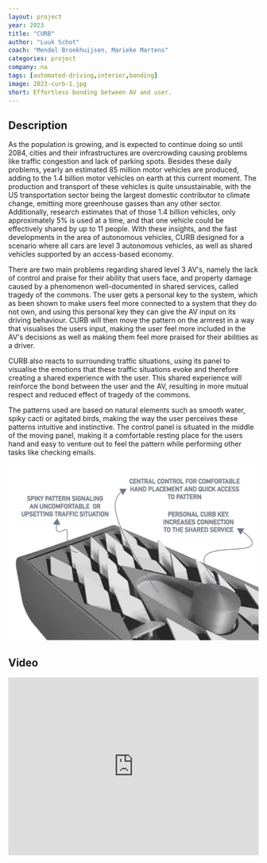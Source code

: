 ```yaml
---
layout: project
year: 2023
title: "CURB"
author: "Luuk Schot"
coach: "Mendel Broekhuijsen, Marieke Martens"
categories: project
company: na
tags: [automated-driving,interior,bonding]
image: 2023-curb-1.jpg
short: Effortless bonding between AV and user. 
---
```


## Description
As the population is growing, and is expected to continue doing so until 2084, cities and their infrastructures are overcrowding causing problems like traffic congestion and lack of parking spots. Besides these daily problems, yearly an estimated 85 million motor vehicles are produced, adding to the 1.4 billion motor vehicles on earth at this current moment. The production and transport of these vehicles is quite unsustainable, with the US transportation sector being the largest domestic contributor to climate change, emitting more greenhouse gasses than any other sector. Additionally, research estimates that of those 1.4 billion vehicles, only approximately 5% is used at a time, and that one vehicle could be effectively shared by up to 11 people. With these insights, and the fast developments in the area of autonomous vehicles, CURB designed for a scenario where all cars are level 3 autonomous vehicles, as well as shared vehicles supported by an access-based economy. 

There are two main problems regarding shared level 3 AV's, namely the lack of control and praise for their ability that users face, and property damage caused by a phenomenon well-documented in shared services, called tragedy of the commons. The user gets a personal key to the system, which as been shown to make users feel more connected to a system that they do not own, and using this personal key they can give the AV input on its driving behaviour. CURB will then move the pattern on the armrest in a way that visualises the users input, making the user feel more included in the AV's decisions as well as making them feel more praised for their abilities as a driver. 

CURB also reacts to surrounding traffic situations, using its panel to visualise the emotions that these traffic situations evoke and therefore creating a shared experience with the user. This shared experience will reinforce the bond between the user and the AV, resulting in more mutual respect and reduced effect of tragedy of the commons. 

The patterns used are based on natural elements such as smooth water, spiky cacti or agitated birds, making the way the user perceives these patterns intuitive and instinctive. The control panel is situated in the middle of the moving panel, making it a comfortable resting place for the users hand and easy to venture out to feel the pattern while performing other tasks like checking emails.

<div class="project-image">
  <img src="/assets/img/2023-curb-2.jpg">
</div>

## Video
<iframe style="display:inline-block; border:0px solid #FFF; width: 100%; height: 358px" src="https://www.youtube.com/embed/OBZDEKnKNfc?playlist=OBZDEKnKNfc&loop=1&autoplay=1&mute=1" frameborder="0" allowfullscreen></iframe>